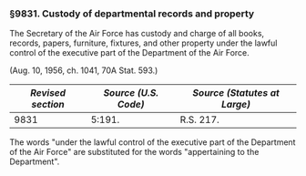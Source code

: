 ### §9831. Custody of departmental records and property ###

The Secretary of the Air Force has custody and charge of all books, records, papers, furniture, fixtures, and other property under the lawful control of the executive part of the Department of the Air Force.

(Aug. 10, 1956, ch. 1041, 70A Stat. 593.)

|*Revised section*|*Source (U.S. Code)*|*Source (Statutes at Large)*|
|-----------------|--------------------|----------------------------|
|      9831       |       5:191.       |         R.S. 217.          |

The words "under the lawful control of the executive part of the Department of the Air Force" are substituted for the words "appertaining to the Department".